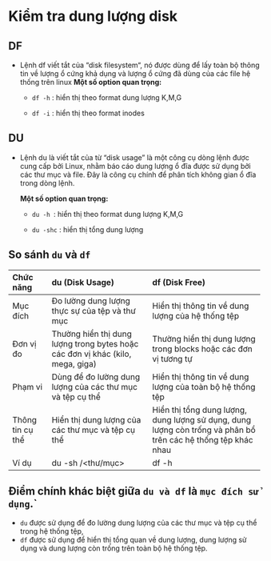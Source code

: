 # Kiểm tra dung lượng disk

## DF

- Lệnh df viết tắt của “disk filesystem“, nó được dùng để lấy toàn bộ thông tin về lượng ổ cứng khả dụng và lượng ổ cứng đã dùng của các file hệ thống trên linux
    **Một số option quan trọng:**

    - `df -h` : hiển thị theo format dung lượng K,M,G

    - `df -i` : hiển thị theo format inodes

## DU

- Lệnh du là viết tắt của từ “disk usage” là một công cụ dòng lệnh được cung cấp bởi Linux, nhằm báo cáo dung lượng ổ đĩa được sử dụng bởi các thư mục và file. Đây là công cụ chính để phân tích không gian ổ đĩa trong dòng lệnh.
    
    **Một số option quan trọng:**

    - `du -h `: hiển thị theo format dung lượng K,M,G

    - `du -shc` : hiển thị tổng dung lượng

## So sánh `du` và `df`

|Chức năng       |du (Disk Usage)|df (Disk Free)|
|:---------------|:---------------|:------------|
|Mục đích        |Đo lường dung lượng thực sự của tệp và thư mục|Hiển thị thông tin về dung lượng của hệ thống tệp|
|Đơn vị đo       |Thường hiển thị dung lượng trong bytes hoặc các đơn vị khác (kilo, mega, giga)|Thường hiển thị dung lượng trong blocks hoặc các đơn vị tương tự|
|Phạm vi         |Dùng để đo lường dung lượng của các thư mục và tệp cụ thể|Hiển thị thông tin về dung lượng của toàn bộ hệ thống tệp|
|Thông tin cụ thể|Hiển thị dung lượng của các thư mục và tệp cụ thể|Hiển thị tổng dung lượng, dung lượng sử dụng, dung lượng còn trống và phân bổ trên các hệ thống tệp khác nhau|
|Ví dụ           |du -sh /<thư/mục>|	df -h|

## Điểm chính khác biệt giữa `du và df` là `mục đích sử dụng`.` 
- `du` được sử dụng để đo lường dung lượng của các thư mục và tệp cụ thể trong hệ thống tệp,
- `df` được sử dụng để hiển thị tổng quan về dung lượng, dung lượng sử dụng và dung lượng còn trống trên toàn bộ hệ thống tệp.